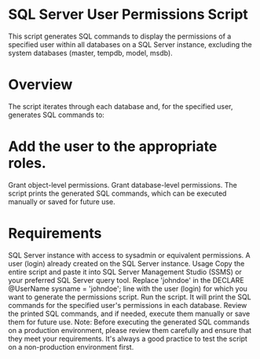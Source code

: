 # SQL Server User Permissions Script
This script generates SQL commands to display the permissions of a specified user within all databases on a SQL Server instance, excluding the system databases (master, tempdb, model, msdb).

# Overview
The script iterates through each database and, for the specified user, generates SQL commands to:

# Add the user to the appropriate roles.
Grant object-level permissions.
Grant database-level permissions.
The script prints the generated SQL commands, which can be executed manually or saved for future use.

# Requirements
SQL Server instance with access to sysadmin or equivalent permissions.
A user (login) already created on the SQL Server instance.
Usage
Copy the entire script and paste it into SQL Server Management Studio (SSMS) or your preferred SQL Server query tool.
Replace 'johndoe' in the DECLARE @UserName sysname = 'johndoe'; line with the user (login) for which you want to generate the permissions script.
Run the script. It will print the SQL commands for the specified user's permissions in each database.
Review the printed SQL commands, and if needed, execute them manually or save them for future use.
Note: Before executing the generated SQL commands on a production environment, please review them carefully and ensure that they meet your requirements. It's always a good practice to test the script on a non-production environment first.
